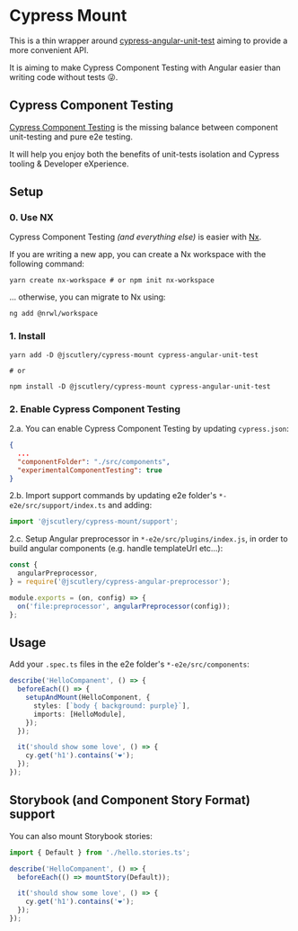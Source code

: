 # Cypress Mount

This is a thin wrapper around [cypress-angular-unit-test](https://github.com/bahmutov/cypress-angular-unit-test) aiming to provide a more convenient API.

It is aiming to make Cypress Component Testing with Angular easier than writing code without tests 😜.

## Cypress Component Testing

[Cypress Component Testing](https://docs.cypress.io/guides/component-testing/introduction.html#What-is-Cypress-Component-Testing) is the missing balance between component unit-testing and pure e2e testing.

It will help you enjoy both the benefits of unit-tests isolation and Cypress tooling & Developer eXperience.

## Setup

### 0. Use NX

Cypress Component Testing _(and everything else)_ is easier with [Nx](https://nx.dev/latest/angular/getting-started/why-nx).

If you are writing a new app, you can create a Nx workspace with the following command:

```shell
yarn create nx-workspace # or npm init nx-workspace
```

... otherwise, you can migrate to Nx using:

```shell
ng add @nrwl/workspace
```

### 1. Install

```shell
yarn add -D @jscutlery/cypress-mount cypress-angular-unit-test

# or

npm install -D @jscutlery/cypress-mount cypress-angular-unit-test
```

### 2. Enable Cypress Component Testing

2.a. You can enable Cypress Component Testing by updating `cypress.json`:

```json
{
  ...
  "componentFolder": "./src/components",
  "experimentalComponentTesting": true
}
```

2.b. Import support commands by updating e2e folder's `*-e2e/src/support/index.ts` and adding:

```ts
import '@jscutlery/cypress-mount/support';
```

2.c. Setup Angular preprocessor in `*-e2e/src/plugins/index.js`, in order to build angular components (e.g. handle templateUrl etc...):

```ts
const {
  angularPreprocessor,
} = require('@jscutlery/cypress-angular-preprocessor');

module.exports = (on, config) => {
  on('file:preprocessor', angularPreprocessor(config));
};
```

## Usage

Add your `.spec.ts` files in the e2e folder's `*-e2e/src/components`:

```ts
describe('HelloCompanent', () => {
  beforeEach(() => {
    setupAndMount(HelloComponent, {
      styles: [`body { background: purple}`],
      imports: [HelloModule],
    });
  });

  it('should show some love', () => {
    cy.get('h1').contains('❤️');
  });
});
```

## Storybook (and Component Story Format) support

You can also mount Storybook stories:

```ts
import { Default } from './hello.stories.ts';

describe('HelloCompanent', () => {
  beforeEach(() => mountStory(Default));

  it('should show some love', () => {
    cy.get('h1').contains('❤️');
  });
});
```
